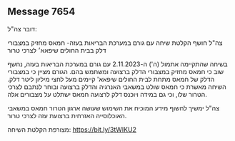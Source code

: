 ## Message 7654

דובר צה"ל:

צה"ל חושף הקלטת שיחה עם גורם במערכת הבריאות בעזה- חמאס מחזיק במצבורי דלק בבית החולים שיפאא׳ לצרכי טרור

בשיחה שהתקיימה אתמול (ה') ה-2.11.2023 עם גורם במערכת הבריאות בעזה, נחשף שוב כי חמאס מחזיק במצבורי הדלק ברצועה ומשתמש בהם. הגורם מציין כי במצבורי הדלק של חמאס מתחת לבית החולים שיפאא' קיימים מעל לחצי מיליון ליטר דלק. השיחה מאשרת כי חמאס שולט במשאבי האנרגיה והדלק ברצועה ובוחר לנתבם לצרכי הטרור שלו, וכי גם במידה ויוכנס דלק לרצועה חמאס ישתלט על מצבורים אלה. 

צה"ל ימשיך לחשוף מידע המוכיח את השימוש שעושה ארגון הטרור חמאס במשאבי האוכלוסייה האזרחית ברצועת עזה לצרכי טרור. 

מצורפת הקלטת השיחה: https://bit.ly/3tWIKU2

